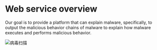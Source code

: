 # Web service overview
Our goal is to provide a platform that can explain malware, specifically, to output the malicious behavior chains of malware to explain how malware executes and performs malicious behavior.


![病毒扫描](https://github.com/X-MalChain/projects/assets/141179257/f7882205-f12c-40bc-8875-7f232948f000)

